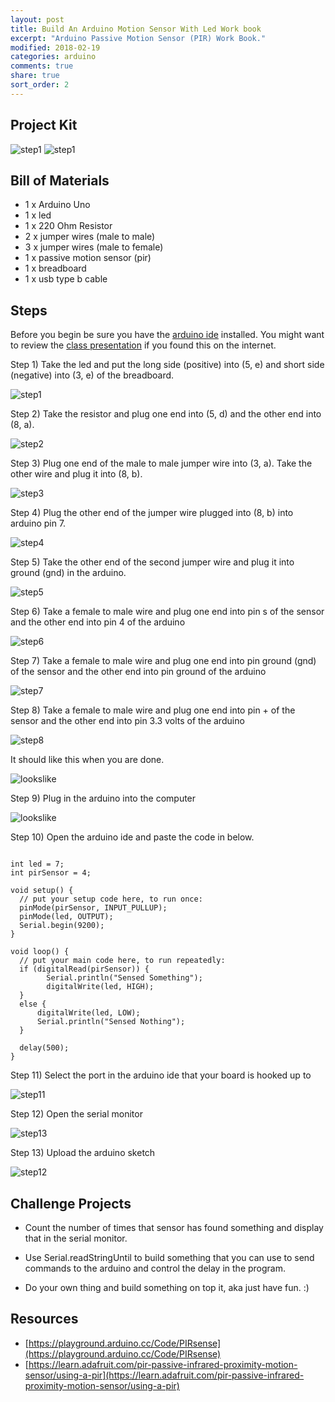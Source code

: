 ```yaml
---
layout: post
title: Build An Arduino Motion Sensor With Led Work book
excerpt: "Arduino Passive Motion Sensor (PIR) Work Book."
modified: 2018-02-19
categories: arduino
comments: true
share: true
sort_order: 2
---
```


## Project Kit

![step1](/images/arduino/2017-09-11-arduino-passive-motion-sensor/PIR_Sensor_bb.png)
![step1](/images/arduino/2017-09-11-arduino-passive-motion-sensor/kit.jpg)


## Bill of Materials 

- 1 x Arduino Uno
- 1 x led 
- 1 x 220 Ohm Resistor
- 2 x jumper wires (male to male)
- 3 x jumper wires (male to female)
- 1 x passive motion sensor (pir)
- 1 x breadboard
- 1 x usb type b cable

## Steps

Before you begin be sure you have the [arduino ide](https://www.arduino.cc/en/Main/Software) installed.  You might want to review the [class presentation](https://docs.google.com/presentation/d/1NVXJuoGbR-pNWjyHMJpdIDgtxiLFyZJTAl8aILhjp4g/edit?usp=sharing)
if you found this on the internet.

Step 1) Take the led and put the long side (positive) into (5, e) and short side (negative) into (3, e) of the breadboard.

![step1](/images/arduino/2017-09-11-arduino-passive-motion-sensor/step1.jpg)

Step 2) Take the resistor and plug one end into (5, d) and the other end into (8, a).

![step2](/images/arduino/2017-09-11-arduino-passive-motion-sensor/step2.jpg)

Step 3) Plug one end of the male to male jumper wire into (3, a).  Take the other wire and plug it into (8, b).

![step3](/images/arduino/2017-09-11-arduino-passive-motion-sensor/step3.jpg)

Step 4) Plug the other end of the jumper wire plugged into (8, b) into arduino pin 7.

![step4](/images/arduino/2017-09-11-arduino-passive-motion-sensor/step4.jpg)

Step 5) Take the other end of the second jumper wire and plug it into ground (gnd) in the arduino.

![step5](/images/arduino/2017-09-11-arduino-passive-motion-sensor/step5.jpg)

Step 6) Take a female to male wire and plug one end into pin s of the sensor and the other end into pin 4 of the arduino

![step6](/images/arduino/2017-09-11-arduino-passive-motion-sensor/step6.jpg)

Step 7) Take a female to male wire and plug one end into pin ground (gnd) of the sensor and the other end into pin 
ground of the arduino

![step7](/images/arduino/2017-09-11-arduino-passive-motion-sensor/step7.jpg)

Step 8) Take a female to male wire and plug one end into pin + of the sensor and the other end into pin 
        3.3 volts of the arduino

![step8](/images/arduino/2017-09-11-arduino-passive-motion-sensor/step8.jpg)

It should like this when you are done.

![lookslike](/images/arduino/2017-09-11-arduino-passive-motion-sensor/looklike.jpg)

Step 9) Plug in the arduino into the computer

![lookslike](/images/arduino/2017-09-11-arduino-passive-motion-sensor/looklike.jpg)

Step 10) Open the arduino ide and paste the code in below.

```

int led = 7;
int pirSensor = 4;

void setup() {
  // put your setup code here, to run once:
  pinMode(pirSensor, INPUT_PULLUP);
  pinMode(led, OUTPUT);
  Serial.begin(9200);
}

void loop() {
  // put your main code here, to run repeatedly:
  if (digitalRead(pirSensor)) {
        Serial.println("Sensed Something");
        digitalWrite(led, HIGH);
  }
  else {
      digitalWrite(led, LOW);
      Serial.println("Sensed Nothing");
  }

  delay(500);
}
```

Step 11) Select the port in the arduino ide that your board is hooked up to

![step11](/images/arduino/2017-09-11-arduino-passive-motion-sensor/step11.png)

Step 12) Open the serial monitor

![step13](/images/arduino/2017-09-11-arduino-passive-motion-sensor/step13.png)

Step 13) Upload the arduino sketch

![step12](/images/arduino/2017-09-11-arduino-passive-motion-sensor/step12.png)



## Challenge Projects

- Count the number of times that sensor has found something and display that in the serial monitor. 

- Use Serial.readStringUntil to build something that you can use to send commands to the arduino and control the 
delay in the program.

- Do your own thing and build something on top it, aka just have fun. :)


## Resources

- [https://playground.arduino.cc/Code/PIRsense](https://playground.arduino.cc/Code/PIRsense)
- [https://learn.adafruit.com/pir-passive-infrared-proximity-motion-sensor/using-a-pir](https://learn.adafruit.com/pir-passive-infrared-proximity-motion-sensor/using-a-pir)
